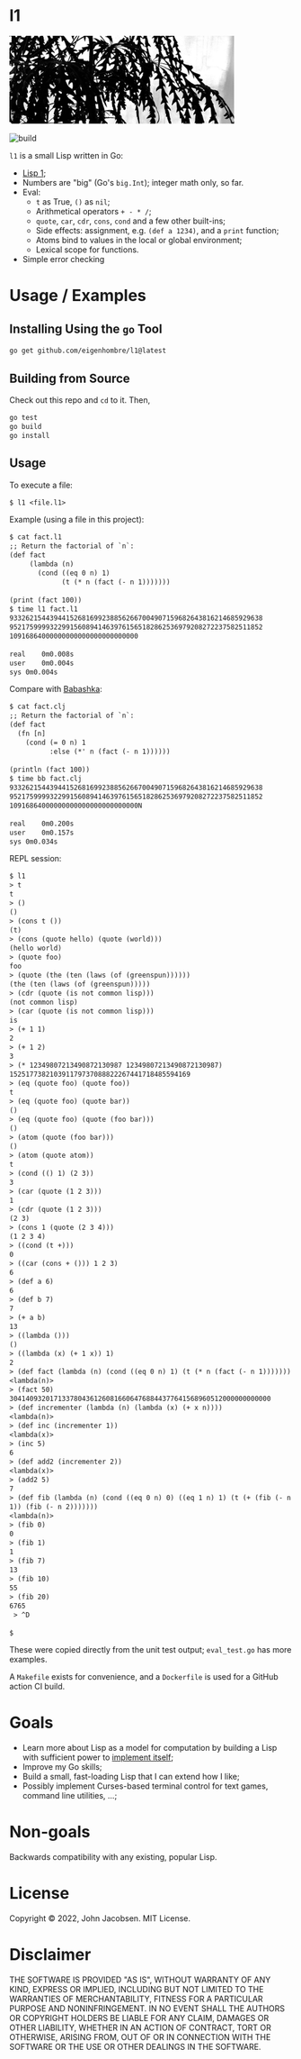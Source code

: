 # l1

<img src="/l1.jpg" width="400">

![build](https://github.com/eigenhombre/l1/actions/workflows/build.yml/badge.svg)

`l1` is a small Lisp written in Go:

- [Lisp 1](https://en.wikipedia.org/wiki/Common_Lisp#The_function_namespace);
- Numbers are "big" (Go's `big.Int`); integer math only, so far.
- Eval:
  - `t` as True, `()` as `nil`;
  - Arithmetical operators `+ - * /`;
  - `quote`, `car`, `cdr`, `cons`, `cond` and a few other built-ins;
  - Side effects: assignment, e.g. `(def a 1234)`, and a `print` function;
  - Atoms bind to values in the local or global environment;
  - Lexical scope for functions.
- Simple error checking

# Usage / Examples

## Installing Using the `go` Tool

    go get github.com/eigenhombre/l1@latest

## Building from Source

Check out this repo and `cd` to it. Then,

    go test
    go build
    go install

## Usage

To execute a file:

    $ l1 <file.l1>

Example (using a file in this project):

    $ cat fact.l1
    ;; Return the factorial of `n`:
    (def fact
         (lambda (n) 
           (cond ((eq 0 n) 1) 
                 (t (* n (fact (- n 1)))))))

    (print (fact 100))
    $ time l1 fact.l1 
    933262154439441526816992388562667004907159682643816214685929638
    952175999932299156089414639761565182862536979208272237582511852
    10916864000000000000000000000000

    real	0m0.008s
    user	0m0.004s
    sys	0m0.004s

Compare with [Babashka](https://github.com/babashka/babashka):

    $ cat fact.clj
    ;; Return the factorial of `n`:
    (def fact
      (fn [n]
        (cond (= 0 n) 1
              :else (*' n (fact (- n 1))))))

    (println (fact 100))    
    $ time bb fact.clj
    933262154439441526816992388562667004907159682643816214685929638
    952175999932299156089414639761565182862536979208272237582511852
    10916864000000000000000000000000N

    real	0m0.200s
    user	0m0.157s
    sys	0m0.034s    

REPL session:

    $ l1
    > t
    t
    > ()
    ()
    > (cons t ())
    (t)
    > (cons (quote hello) (quote (world)))
    (hello world)
    > (quote foo)
    foo
    > (quote (the (ten (laws (of (greenspun))))))
    (the (ten (laws (of (greenspun)))))
    > (cdr (quote (is not common lisp)))
    (not common lisp)
    > (car (quote (is not common lisp)))
    is
    > (+ 1 1)
    2
    > (+ 1 2)
    3
    > (* 12349807213490872130987 12349807213490872130987)
    152517738210391179737088822267441718485594169
    > (eq (quote foo) (quote foo))
    t
    > (eq (quote foo) (quote bar))
    ()
    > (eq (quote foo) (quote (foo bar)))
    ()
    > (atom (quote (foo bar)))
    ()
    > (atom (quote atom))
    t
    > (cond (() 1) (2 3))
    3
    > (car (quote (1 2 3)))
    1
    > (cdr (quote (1 2 3)))
    (2 3)
    > (cons 1 (quote (2 3 4)))
    (1 2 3 4)
    > ((cond (t +)))
    0
    > ((car (cons + ())) 1 2 3)
    6
    > (def a 6)
    6
    > (def b 7)
    7
    > (+ a b)
    13
    > ((lambda ()))
    ()
    > ((lambda (x) (+ 1 x)) 1)
    2
    > (def fact (lambda (n) (cond ((eq 0 n) 1) (t (* n (fact (- n 1)))))))
    <lambda(n)>
    > (fact 50)
    30414093201713378043612608166064768844377641568960512000000000000
    > (def incrementer (lambda (n) (lambda (x) (+ x n))))
    <lambda(n)>
    > (def inc (incrementer 1))
    <lambda(x)>
    > (inc 5)
    6
    > (def add2 (incrementer 2))
    <lambda(x)>
    > (add2 5)
    7
    > (def fib (lambda (n) (cond ((eq 0 n) 0) ((eq 1 n) 1) (t (+ (fib (- n 1)) (fib (- n 2)))))))
    <lambda(n)>
    > (fib 0)
    0
    > (fib 1)
    1
    > (fib 7)
    13
    > (fib 10)
    55
    > (fib 20)
    6765
     > ^D

    $

These were copied directly from the unit test output; `eval_test.go` has more examples.

A `Makefile` exists for convenience, and a `Dockerfile` is used for a GitHub action CI build.

# Goals

- Learn more about Lisp as a model for computation by building a Lisp with sufficient power to [implement itself](http://www.paulgraham.com/rootsoflisp.html);
- Improve my Go skills;
- Build a small, fast-loading Lisp that I can extend how I like;
- Possibly implement Curses-based terminal control for text games, command line utilities, ...;

# Non-goals

Backwards compatibility with any existing, popular Lisp.

# License

Copyright © 2022, John Jacobsen. MIT License.

# Disclaimer

THE SOFTWARE IS PROVIDED "AS IS", WITHOUT WARRANTY OF ANY KIND, EXPRESS OR
IMPLIED, INCLUDING BUT NOT LIMITED TO THE WARRANTIES OF MERCHANTABILITY,
FITNESS FOR A PARTICULAR PURPOSE AND NONINFRINGEMENT. IN NO EVENT SHALL THE
AUTHORS OR COPYRIGHT HOLDERS BE LIABLE FOR ANY CLAIM, DAMAGES OR OTHER
LIABILITY, WHETHER IN AN ACTION OF CONTRACT, TORT OR OTHERWISE, ARISING FROM,
OUT OF OR IN CONNECTION WITH THE SOFTWARE OR THE USE OR OTHER DEALINGS IN THE
SOFTWARE.
